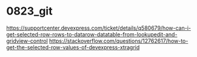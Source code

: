 # 0823_git
https://supportcenter.devexpress.com/ticket/details/q580679/how-can-i-get-selected-row-rows-to-datarow-datatable-from-lookupedit-and-gridview-control
https://stackoverflow.com/questions/12762617/how-to-get-the-selected-row-values-of-devexpress-xtragrid
